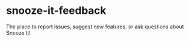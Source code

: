 # snooze-it-feedback
The place to report issues, suggest new features, or ask questions about Snooze It!
